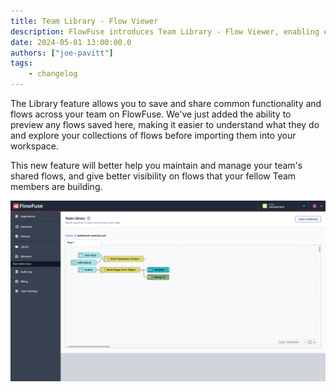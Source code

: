 ```yaml
---
title: Team Library - Flow Viewer
description: FlowFuse introduces Team Library - Flow Viewer, enabling easy preview and management of shared flows across your team.
date: 2024-05-01 13:00:00.0
authors: ["joe-pavitt"]
tags:
    - changelog
---
```


The Library feature allows you to save and share common functionality and flows across your team on FlowFuse. We've just added the ability to preview any flows saved here, making it easier to understand what they do and explore your collections of flows before importing them into your workspace.

This new feature will better help you maintain and manage your team's shared flows, and give better visibility on flows that your fellow Team members are building.

![Example entry being visualized from the Team Library](./images/library-flowviewer.png)